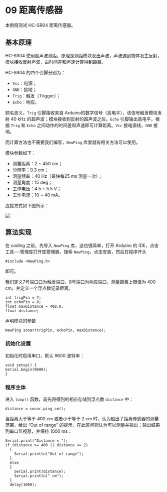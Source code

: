 # 09 距离传感器

本例将测试 HC-SR04 距离传感器。

## 基本原理

HC-SR04 使用超声波测距，原理是测距模块发出声波，声波遇到物体发生反射，模块接收反射声波，由时间差和声速计算得到距离。

HC-SR04 的四个引脚分别为：

- `Vcc`：电源；
- `GND`：接地；
- `Trig`：触发（Trigger）；
- `Echo`：响应。

顾名思义，`Trig` 引脚接收来自 Arduino的数字信号（高电平），该信号触发模块发射 40 kHz 的超声波；模块接收到反射的超声波之后，`Echo` 引脚输出高电平，根据 `Trig` 和 `Echo` 之间动作的时间差和声速即可计算距离。`Vcc` 接电源线，`GND` 接地。

而计算方法也不需要我们编写，`NewPing` 库里就有相关方法可以使用。

模块参数如下：

- 测量距离：2 ~ 450 cm；
- 分辨率：0.3 cm；
- 测量频率：40 Hz（最快每25 ms 测量一次）；
- 测量角度：15 deg；
- 工作电压：4.5 ~ 5.5 V；
- 工作电流：10 ~ 40 mA。

连接方式如下图所示：

![](./HC-SR04.png)


## 算法实现

在 coding 之前，先导入 `NewPing` 库，这也很简单，打开 Arduino 的 IDE，点击工具---管理库打开库管理器，搜索 `NewPing`，点击安装，然后在程序开头

```arduino
#include <NewPing.h>
```

即可。

我们定义7号端口口为触发端口，8号端口为响应端口，测量距离上限值为 400 cm，并定义一个浮点数记录距离。

```arduino
int trigPin = 7;
int echoPin = 8;
float maxDistance = 400.0;
float distance;
```

声明模块的参数

```arduino
NewPing sonar(trigPin, echoPin, maxDistance);
```

### 初始化设置

初始化时启用串口，默认 9600 波特率：

``` arduino
void setup() {
Serial.begin(9600);
}
```

### 程序主体

进入 `loop()` 函数，首先将得到的相应存储到浮点数 `distance` 中：

```arduino
distance = sonar.ping_cm();
```

当距离大于等于 400 cm 或者小于等于 2 cm 时，认为超出了距离传感器的测量范围，给出 “Out of range” 的提示，在此区间则认为可以测量并输出；输出结果到串口监视器，并保持 1000 ms：

```arduino
Serial.print("Distance = ");
if (distance >= 400 || distance <= 2)
  {
    Serial.println("Out of range");
  }
  else
  {
    Serial.print(distance);
    Serial.println(" cm");
  }
  delay(1000);
```

